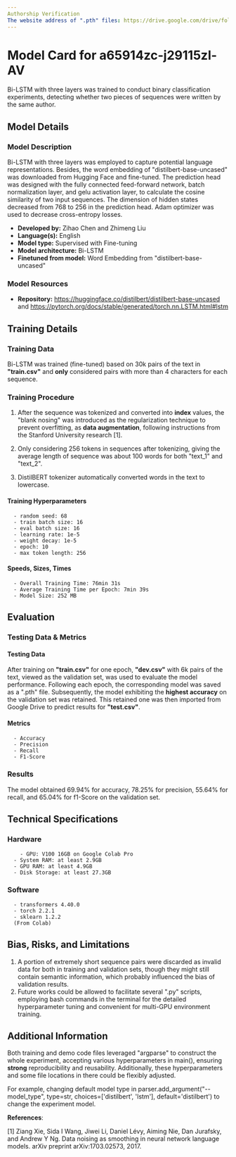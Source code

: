 ```yaml
---
Authorship Verification
The website address of ".pth" files: https://drive.google.com/drive/folders/1G9CSCXn0FT2xiv9BBcowGl2Vgw8ACLpE?usp=sharing
---
```


# Model Card for a65914zc-j29115zl-AV
Bi-LSTM with three layers was trained to conduct binary classification experiments, detecting whether two pieces of sequences were written by the same author.

## Model Details

### Model Description
Bi-LSTM with three layers was employed to capture potential language representations. Besides, the word embedding of "distilbert-base-uncased" was downloaded from Hugging Face and fine-tuned. The prediction head was designed with the fully connected feed-forward network, batch normalization layer, and gelu activation layer, to calculate the cosine similarity of two input sequences. The dimension of hidden states decreased from 768 to 256 in the prediction head. Adam optimizer was used to decrease cross-entropy losses.

- **Developed by:** Zihao Chen and Zhimeng Liu
- **Language(s):** English
- **Model type:** Supervised with Fine-tuning
- **Model architecture:** Bi-LSTM
- **Finetuned from model:** Word Embedding from "distilbert-base-uncased"

### Model Resources
- **Repository:** https://huggingface.co/distilbert/distilbert-base-uncased and https://pytorch.org/docs/stable/generated/torch.nn.LSTM.html#lstm

## Training Details

### Training Data
Bi-LSTM was trained (fine-tuned) based on 30k pairs of the text in **"train.csv"** and **only** considered pairs with more than 4 characters for each sequence.

### Training Procedure
1. After the sequence was tokenized and converted into **index** values, the "blank nosing" was introduced as the regularization technique to prevent overfitting, as **data augmentation**, following instructions from the Stanford University research [1].

2. Only considering 256 tokens in sequences after tokenizing, giving the average length of sequence was about 100 words for both "text_1" and "text_2".

3. DistilBERT tokenizer automatically converted words in the text to lowercase.

#### Training Hyperparameters
      - random seed: 68
      - train batch size: 16
      - eval batch size: 16 
      - learning rate: 1e-5
      - weight decay: 1e-5
      - epoch: 10
      - max token length: 256

#### Speeds, Sizes, Times
      - Overall Training Time: 76min 31s
      - Average Training Time per Epoch: 7min 39s
      - Model Size: 252 MB

## Evaluation

### Testing Data & Metrics

#### Testing Data
After training on **"train.csv"** for one epoch, **"dev.csv"** with 6k pairs of the text, viewed as the validation set, was used to evaluate the model performance. Following each epoch, the corresponding model was saved as a ".pth" file. Subsequently, the model exhibiting the **highest accuracy** on the validation set was retained. This retained one was then imported from Google Drive to predict results for **"test.csv"**.

#### Metrics
      - Accuracy
      - Precision
      - Recall
      - F1-Score

### Results
The model obtained 69.94% for accuracy, 78.25% for precision, 55.64% for recall, and 65.04% for f1-Score on the validation set.

## Technical Specifications

### Hardware
		- GPU: V100 16GB on Google Colab Pro
	  - System RAM: at least 2.9GB
	  - GPU RAM: at least 4.9GB
	  - Disk Storage: at least 27.3GB

### Software
      - transformers 4.40.0
      - torch 2.2.1
      - sklearn 1.2.2
      (From Colab)

## Bias, Risks, and Limitations
1. A portion of extremely short sequence pairs were discarded as invalid data for both in training and validation sets, though they might still contain semantic information, which probably influenced the bias of validation results.
2. Future works could be allowed to facilitate several ".py" scripts, employing bash commands in the terminal for the detailed hyperparameter tuning and convenient for multi-GPU environment training.

## Additional Information
Both training and demo code files leveraged "argparse" to construct the whole experiment, accepting various hyperparameters in main(), ensuring **strong** reproducibility and reusability. Additionally, these hyperparameters and some file locations in there could be flexibly adjusted. 

For example, changing default model type in parser.add_argument("--model_type", type=str, choices=['distilbert', 'lstm'], default='distilbert') to change the experiment model.



**References**:

[1] Ziang Xie, Sida I Wang, Jiwei Li, Daniel Lévy, Aiming Nie, Dan Jurafsky, and Andrew Y Ng. Data noising as smoothing in neural network language models. arXiv preprint arXiv:1703.02573, 2017.

